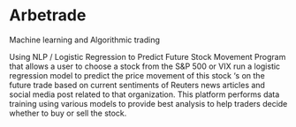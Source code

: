 # Arbetrade
Machine learning and Algorithmic trading

Using NLP / Logistic Regression to Predict Future Stock Movement Program that allows a user to choose a stock from the S&P 500 or VIX run a logistic regression model to predict the price movement of this stock ‘s on the future trade based on current sentiments of Reuters news articles and social media post related to that organization. This platform performs data training using various models to provide best analysis to help traders decide whether to buy or sell the stock.
